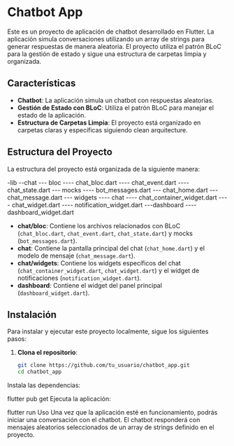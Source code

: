 # Chatbot App

Este es un proyecto de aplicación de chatbot desarrollado en Flutter. La aplicación simula conversaciones utilizando un array de strings para generar respuestas de manera aleatoria. El proyecto utiliza el patrón BLoC para la gestión de estado y sigue una estructura de carpetas limpia y organizada.

## Características

- **Chatbot**: La aplicación simula un chatbot con respuestas aleatorias.
- **Gestión de Estado con BLoC**: Utiliza el patrón BLoC para manejar el estado de la aplicación.
- **Estructura de Carpetas Limpia**: El proyecto está organizado en carpetas claras y específicas siguiendo clean arquitecture.

## Estructura del Proyecto

La estructura del proyecto está organizada de la siguiente manera:

-lib
--chat
--- bloc
---- chat_bloc.dart
---- chat_event.dart
---- chat_state.dart
--- mocks
---- bot_messages.dart
--- chat_home.dart
--- chat_message.dart
--- widgets
---- chat
---- chat_container_widget.dart
---- chat_widget.dart
---- notification_widget.dart
---dashboard
---- dashboard_widget.dart

- **chat/bloc**: Contiene los archivos relacionados con BLoC (`chat_bloc.dart`, `chat_event.dart`, `chat_state.dart`) y mocks (`bot_messages.dart`).
- **chat**: Contiene la pantalla principal del chat (`chat_home.dart`) y el modelo de mensaje (`chat_message.dart`).
- **chat/widgets**: Contiene los widgets específicos del chat (`chat_container_widget.dart`, `chat_widget.dart`) y el widget de notificaciones (`notification_widget.dart`).
- **dashboard**: Contiene el widget del panel principal (`dashboard_widget.dart`).

## Instalación

Para instalar y ejecutar este proyecto localmente, sigue los siguientes pasos:

1. **Clona el repositorio**:
   ```bash
   git clone https://github.com/tu_usuario/chatbot_app.git
   cd chatbot_app
Instala las dependencias:

flutter pub get
Ejecuta la aplicación:


flutter run
Uso
Una vez que la aplicación esté en funcionamiento, podrás iniciar una conversación con el chatbot. El chatbot responderá con mensajes aleatorios seleccionados de un array de strings definido en el proyecto.
